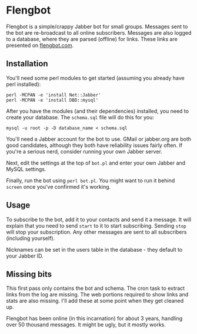 Flengbot
========

Flengbot is a simple/crappy Jabber bot for small groups.
Messages sent to the bot are re-broadcast to all online subscribers.
Messages are also logged to a database, where they are parsed (offline) for links.
These links are presented on <a href="http://flengbot.com/">flengbot.com</a>.


Installation
------------

You'll need some perl modules to get started (assuming you already have perl installed):

    perl -MCPAN -e 'install Net::Jabber'
    perl -MCPAN -e 'install DBD::mysql'

After you have the modules (and their dependencies) installed, you need to create your database.
The <code>schema.sql</code> file will do this for you:

    mysql -u root -p -D database_name < schema.sql

You'll need a Jabber account for the bot to use.
GMail or jabber.org are both good candidates, although they both have reliability issues fairly often.
If you're a serious nerd, consider running your own Jabber server.

Next, edit the settings at the top of <code>bot.pl</code> and enter your own Jabber and MySQL settings.

Finally, run the bot using <code>perl bot.pl</code>.
You might want to run it behind <code>screen</code> once you've confirmed it's working.


Usage
-----

To subscribe to the bot, add it to your contacts and send it a message.
It will explain that you need to send <code>start</code> to it to start subscribing.
Sending <code>stop</code> will stop your subscription.
Any other messages are sent to all subscribers (including yourself).

Nicknames can be set in the users table in the database - they default to your Jabber ID.


Missing bits
------------

This first pass only contains the bot and schema.
The cron task to extract links from the log are missing.
The web portions required to show links and stats are also missing.
I'll add these at some point when they get cleaned up.

Flengbot has been online (in this incarnation) for about 3 years, handling over 50 thousand messages.
It might be ugly, but it mostly works.
